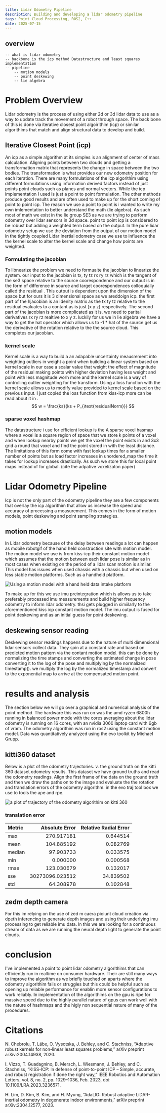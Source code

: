 ```yaml
---
title: Lidar Odometry Pipeline
description: Building and developing a lidar odometry pipeline
tags: Point Cloud Processing, ROS2, C++
date: 2025-07-15
---
```


## overview
    -- what is lidar odometry 
    -- backbone is the icp method Datastructure and least squares implementation
    -- pipeline 
        -- motion models 
        -- point deskewing 
        -- lie algebra



# Problem Overview  
Lidar odometry is the process of using either 2d or 3d lidar data to use as a way to update track the movement of a robot through space.  The back bone of this is done via iterative closest point algoirithim (icp) or similar algorithims that match and align structural data to develop and build.

## Iterative Closest Point (icp)
An icp as a simple algorithm at its simples is an alignment of center of mass calculation.  Aligning points between two clouds and getting a transformation matrix that represents the change in space between the two bodies. The transformation is what provides our new odometry position for each iteration. There are many formulations of the icp algorithim using different formulations using information derived factors instead of just points point clouds such as planes and normal vectors.  While the icp implementation I used is just a point to point formulation. The other methods produce good results and are often used to make up for the short coming of point to point icp. The reason we use a point to point is i wanted to write my own imlementation to better understand the math (lie algebra). As such most of math we exist in the lie group SE3 as we are trying to perform odometry over lidar sensors in 3d space.  point to point icp is considered to be robust but adding a weighted term based on the output.  In the pure lidar odometry setup we use the deviation from the output of our motion model in the tightly coupled Lidar Inertial odometry case we use to influence the the kernel scale to alter the kernel scale and change how points are weighted.

### Formulating the jacobian
To libnearize the problem we need to formualte the jacobian to linearize the system. our input to the jacobian is tx, ty tz rx ry rz which is the tangent of the se3 space relative to the source coorespondence and our output is in the form of difference in source and target coorespondences colloquially called the residual .  This output is dependent upon the dimension of the space but  for ours it is 3 dimensional space as we areddoign icp. the first part of the hjacobian is an idenity matrix as the tx ty tz relative to the residual evaluates to a contant as is just (x y z) respectively.  The second part of the jacobian is more complicated as it is. we need to parital derivatives rx ry rz realtive to x y z. luckily for us we in lie algebra we have a way to get the hat operator which allows us to -1 * hat of the source get us the derivative of the rotation relative to the the source cloud. This completes our jacobian.

### kernel scale
Kernel scale is a way to build a an adapable uncertainty meausrement into weighting outliers in weight a point when building a linear system based on kernel scale in our case a scalar value that weight the effect of magnitude of the residual making points with higher deviation having less weight and point with less magnitude worh more and the kernel scale is a way of controlling outlier weighting for the transform. Using a loss function with the kernel scale allows us to modify value provided to kernel scale based on the previous input. I just copied the loss function from kiss-icp more can be read about it in . 
$$
     w  = \frac{ks}{ks + P_{\text{residualNorm}}}
$$

### sparse voxel hashmap 
The datastructure i use for efficient lookup is the A sparse voxel hasmap where a voxel is a square region of space that we store k points of a voxel and when lookup nearby points we get the voxel the point exists in and 3x3 grid a round that voxel and find the point stored in with the least distance.  The limitations of this form come with fast lookup times for a smaller number of points but as load factor increases in unordered_map the time it takes for lookup increases drastically. As such we store this for local point maps instead of for global. (cite the adpative voxelizaton paper)

#  Lidar Odometry Pipeline
Icp is not the only part of the odometry pipeline they are a few components that overlay the icp algorithim that allow us increase the speed and accuracy of processing a measurement. This comes in the form of motion models, point deskewing and point sampling strategies.  

## motion models 
In Lidar odometry because of the delay between readings a lot can happen as mobile robotgif of the hand held construction site with motion model.  The motion model we use is from kiss-icp their constant motion model which assumes that the motion between each lidar pose is similar as in most cases when existing on the period of a lidar scan motion is similar. This model has issues when used chassis with a chassis but when used on less stable motion platforms. Such as a handheld platform. 

![Using a motion model with a hand held data intake platform](
    https://github.com/torn8to/odom_ws/blob/master/media/output.gif?raw)

To make up for this we use imu preintegration which is allows us to take preferably processed imu measurements and build higher frequency odometry to inform lidar odometry. thsi gets plugged in simiilarly to the aforementioned kiss icp constant motion model. The imu output is fused for point deskewing and as an initial guess for point deskewing.

## deskewing sensor reading
Deskewing sensor readings happens due to the nature of multi dimensional lidar sensors collect data.  They spin at a constant rate and based on predicted motion pattern via the contant motion model. this can be done by normalizing the time stamps and converting the estimated change in pose converting it to the log of the pose and multiplying by the normalized timestamp().  we multiply the log by the normalized timestamp and convert to the exponential map to arrive at the compensated motion point. 

# results and analysis
The section below we will go over a graphical and numerical analysis of the point method.  The hardware this was run on was the amd ryzen 6800h running in balanced power mode with the cores averaging about the lidar odometry is running on 16 cores, with an nvidia 3060 laptop card with 6gb of vram.  The odometry algorithim was run in ros2 using the constant motion model.  Data was quantitatively analyzed using the evo toolkit by Michael Grupp.

## kitti360 dataset 
Below is a plot of the odometry trajectories. v. the ground truth on the kitti 360 dataset odometry results.  This dataset we have ground truths and read the odometry readings.  Align the first frame of the data on the ground truth and then we draw the paths on to the image and evaluate the the rotation and translation errors of the odometry algorithm. in the evo traj tool box we use to tools the ape and rpe.


![a plot of trajectory of the odometry algorithim on kitti 360](https://github.com/torn8to/portfolio/blob/master/src/content/blog/iamges/odometry/plot_trajectories.png?raw=true)

###  translation error
| Metric | Absolute Error | Relative Radial Error |
|:--------|---------------:|----------------------:|
| max     | 270.917181     | 0.644514 |
| mean    | 104.885192     | 0.082769 |
| median  | 97.903733      | 0.033575 |
| min     | 0.000000       | 0.000568 |
| rmse    | 123.030679     | 0.132017 |
| sse     | 30273096.023512| 34.839502 |
| std     | 64.308978      | 0.102848 |


## zedm depth camera
For this im relying on the use of zed m caera pioiunt cloud creation via dpeth inferencing to generate depth images and using their underlying imu processing to get reliable imu data. In this we are looking for a continuous stream of data as we are running the neural depth light to generate the point clouds.

# conclusion
I've implemented a point to point lidar odometry algorithims that can efficiently run in realtime on consumer hardware. Their are still many ways to improve the algorithm as we briefly touched on aparts where the odometry algorithim fails or struggles but this  could be helpful such as opening up reliable performance for enablin more sensor configurations to work reliably.  In implementation of the algorithims on the gpu is ripe for massive speed due to the highly parallel nature of gpus can work well with the nature of hashmaps and the higly non sequential nature of many of the procedures.

# Citations

N. Chebrolu, T. Läbe, O. Vysotska, J. Behley, and C. Stachniss, “Adaptive robust kernels for non-linear least squares problems,” arXiv preprint arXiv:2004.14938, 2020.

I. Vizzo, T. Guadagnino, B. Mersch, L. Wiesmann, J. Behley, and C. Stachniss, “KISS-ICP: In defense of point-to-point ICP – Simple, accurate, and robust registration if done the right way,” IEEE Robotics and Automation Letters, vol. 8, no. 2, pp. 1029–1036, Feb. 2023, doi: 10.1109/LRA.2023.3236571.

H. Lim, D. Kim, B. Kim, and H. Myung, “AdaLIO: Robust adaptive LiDAR-inertial odometry in degenerate indoor environments,” arXiv preprint arXiv:2304.12577, 2023.



